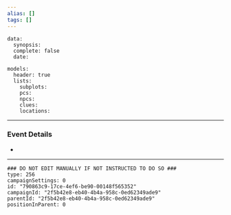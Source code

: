 ```yaml
---
alias: []
tags: []
---
```

```RpgManagerData
data: 
  synopsis: 
  complete: false
  date: 
```
```RpgManager
models: 
  header: true
  lists: 
    subplots: 
    pcs: 
    npcs: 
    clues: 
    locations: 
```
---
### Event Details
 - 

---
```RpgManagerID
### DO NOT EDIT MANUALLY IF NOT INSTRUCTED TO DO SO ###
type: 256
campaignSettings: 0
id: "790863c9-17ce-4ef6-be90-00148f565352"
campaignId: "2f5b42e8-eb40-4b4a-958c-0ed62349ade9"
parentId: "2f5b42e8-eb40-4b4a-958c-0ed62349ade9"
positionInParent: 0
```
